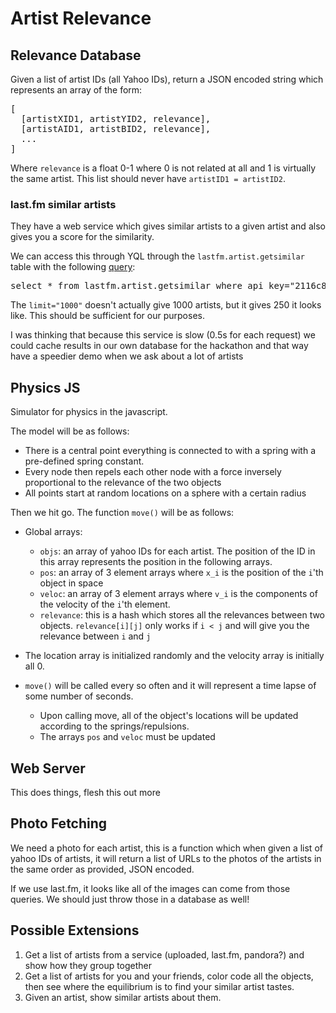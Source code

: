 # Artist Relevance

## Relevance Database

Given a list of artist IDs (all Yahoo IDs), return a JSON encoded string which represents an array of the form:

<pre>
[
  [artistXID1, artistYID2, relevance],
  [artistAID1, artistBID2, relevance],
  ...
]
</pre>

Where `relevance` is a float 0-1 where 0 is not related at all and 1 is virtually the same artist. This list should never have `artistID1 = artistID2`.

### last.fm similar artists

They have a web service which gives similar artists to a given artist and also gives you a score for the similarity.

We can access this through YQL through the `lastfm.artist.getsimilar` table with the following [query](http://developer.yahoo.com/yql/console/?q=show%20tables&env=store://datatables.org/alltableswithkeys#h=select%20*%20from%20lastfm.artist.getsimilar%20where%20api_key%3D%222116c8771c6a03bb89c24a0935bea3a4%22%20and%20artist%3D%22Lady%20Gaga%22%20and%20limit%3D%221000%22):

<pre>
select * from lastfm.artist.getsimilar where api_key="2116c8771c6a03bb89c24a0935bea3a4" and artist="Lady Gaga" and limit="1000"
</pre>

The `limit="1000"` doesn't actually give 1000 artists, but it gives 250 it looks like. This should be sufficient for our purposes.

I was thinking that because this service is slow (0.5s for each request) we could cache results in our own database for the hackathon and that way have a speedier demo when we ask about a lot of artists

## Physics JS

Simulator for physics in the javascript.

The model will be as follows:

* There is a central point everything is connected to with a spring with a  pre-defined spring constant.
* Every node then repels each other node with a force inversely proportional to the relevance of the two objects
* All points start at random locations on a sphere with a certain radius

Then we hit go. The function `move()` will be as follows:

* Global arrays:
  * `objs`: an array of yahoo IDs for each artist. The position of the ID in this array represents the position in the following arrays.
  * `pos`: an array of 3 element arrays where `x_i` is the position of the `i`'th object in space
  * `veloc`: an array of 3 element arrays where `v_i` is the components of the velocity of the `i`'th element.
  * `relevance`: this is a hash which stores all the relevances between two objects. `relevance[i][j]` only works if `i < j` and will give you the relevance between `i` and `j`

* The location array is initialized randomly and the velocity array is initially all 0.

* `move()` will be called every so often and it will represent a time lapse of some number of seconds.

  * Upon calling move, all of the object's locations will be updated according to the springs/repulsions.
  * The arrays `pos` and `veloc` must be updated

## Web Server

This does things, flesh this out more

## Photo Fetching

We need a photo for each artist, this is a function which when given a list of yahoo IDs of artists, it will return a list of URLs to the photos of the artists in the same order as provided, JSON encoded.

If we use last.fm, it looks like all of the images can come from those queries. We should just throw those in a database as well!

## Possible Extensions

1. Get a list of artists from a service (uploaded, last.fm, pandora?) and show how they group together
2. Get a list of artists for you and your friends, color code all the objects, then see where the equilibrium is to find your similar artist tastes.
3. Given an artist, show similar artists about them.
